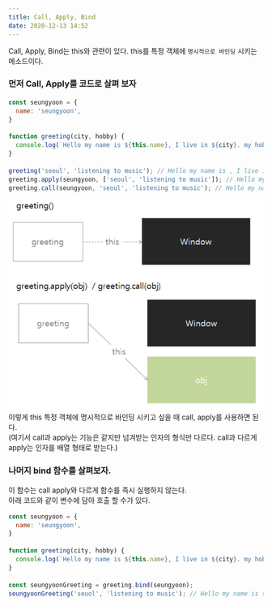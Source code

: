 ```yaml
---
title: Call, Apply, Bind
date: 2020-12-13 14:52
---
```


Call, Apply, Bind는 this와 관련이 있다. this를 특정 객체에 `명시적으로 바인딩` 시키는 메소드이다.  

### 먼저 Call, Apply를 코드로 살펴 보자
```javascript
const seungyoon = {
  name: 'seungyoon',
}

function greeting(city, hobby) {
  console.log(`Hello my name is ${this.name}, I live in ${city}. my hobby is ${hobby}.`);
}

greeting('seoul', 'listening to music'); // Hello my name is , I live in seoul. my hobby is listening to music.
greeting.apply(seungyoon, ['seoul', 'listening to music']); // Hello my name is seungyoon, I live in seoul. my hobby is listening to music.
greeting.call(seungyoon, 'seoul', 'listening to music'); // Hello my name is seungyoon, I live in seoul. my hobby is listening to music
```
![](./window_obj.png)
이렇게 this 특정 객체에 명시적으로 바인딩 시키고 싶을 때 call, apply를 사용하면 된다.  
(여기서 call과 apply는  기능은 같지만 넘겨받는 인자의 형식만 다르다. call과 다르게 apply는 인자를 배열 형태로 받는다.)

### 나머지 bind 함수를 살펴보자.  
이 함수는 call apply와 다르게 함수를 즉시 실행하지 않는다.  
아래 코드와 같이 변수에 담아 호출 할 수가 있다.
```javascript
const seungyoon = {
  name: 'seungyoon',
}
    
function greeting(city, hobby) {
  console.log(`Hello my name is ${this.name}, I live in ${city}. my hobby is ${hobby}.`);
}

const seungyoonGreeting = greeting.bind(seungyoon);
seungyoonGreeting('seuol', 'listening to music'); // Hello my name is seungyoon, I live in seuol. my hobby is listening to music.
```
